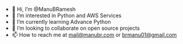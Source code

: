 - 👋 Hi, I’m @ManuBRamesh
- 👀 I’m interested in Python and AWS Services
- 🌱 I’m currently learning Advance Python
- 💞️ I’m looking to collaborate on open source projects
- 📫 How to reach me at mail@manubr.com or brmanu01@gmail.com
